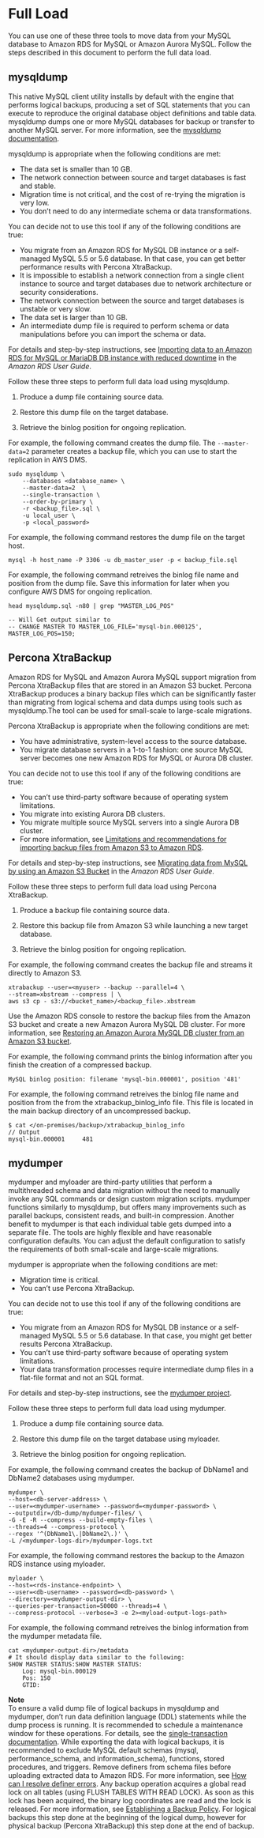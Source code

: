 # Full Load<a name="chap-manageddatabases.mysql2rds.fullload"></a>

You can use one of these three tools to move data from your MySQL database to Amazon RDS for MySQL or Amazon Aurora MySQL\. Follow the steps described in this document to perform the full data load\.

## mysqldump<a name="chap-manageddatabases.mysql2rds.fullload.mysqldump"></a>

This native MySQL client utility installs by default with the engine that performs logical backups, producing a set of SQL statements that you can execute to reproduce the original database object definitions and table data\. mysqldump dumps one or more MySQL databases for backup or transfer to another MySQL server\. For more information, see the [mysqldump documentation](https://dev.mysql.com/doc/refman/8.0/en/mysqldump.html)\.

mysqldump is appropriate when the following conditions are met:
+ The data set is smaller than 10 GB\.
+ The network connection between source and target databases is fast and stable\.
+ Migration time is not critical, and the cost of re\-trying the migration is very low\.
+ You don’t need to do any intermediate schema or data transformations\.

You can decide not to use this tool if any of the following conditions are true:
+ You migrate from an Amazon RDS for MySQL DB instance or a self\-managed MySQL 5\.5 or 5\.6 database\. In that case, you can get better performance results with Percona XtraBackup\.
+ It is impossible to establish a network connection from a single client instance to source and target databases due to network architecture or security considerations\.
+ The network connection between the source and target databases is unstable or very slow\.
+ The data set is larger than 10 GB\.
+ An intermediate dump file is required to perform schema or data manipulations before you can import the schema or data\.

For details and step\-by\-step instructions, see [Importing data to an Amazon RDS for MySQL or MariaDB DB instance with reduced downtime](https://docs.aws.amazon.com/AmazonRDS/latest/UserGuide/MySQL.Procedural.Importing.NonRDSRepl.html#MySQL.Procedural.Importing.Database.Backup.Procedure) in the *Amazon RDS User Guide*\.

Follow these three steps to perform full data load using mysqldump\.

1. Produce a dump file containing source data\.

1. Restore this dump file on the target database\.

1. Retrieve the binlog position for ongoing replication\.

For example, the following command creates the dump file\. The `--master-data=2` parameter creates a backup file, which you can use to start the replication in AWS DMS\.

```
sudo mysqldump \
    --databases <database_name> \
    --master-data=2  \
    --single-transaction \
    --order-by-primary \
    -r <backup_file>.sql \
    -u local_user \
    -p <local_password>
```

For example, the following command restores the dump file on the target host\.

```
mysql -h host_name -P 3306 -u db_master_user -p < backup_file.sql
```

For example, the following command retreives the binlog file name and position from the dump file\. Save this information for later when you configure AWS DMS for ongoing replication\.

```
head mysqldump.sql -n80 | grep "MASTER_LOG_POS"

-- Will Get output similar to
-- CHANGE MASTER TO MASTER_LOG_FILE='mysql-bin.000125', MASTER_LOG_POS=150;
```

## Percona XtraBackup<a name="chap-manageddatabases.mysql2rds.fullload.percona"></a>

 Amazon RDS for MySQL and Amazon Aurora MySQL support migration from Percona XtraBackup files that are stored in an Amazon S3 bucket\. Percona XtraBackup produces a binary backup files which can be significantly faster than migrating from logical schema and data dumps using tools such as mysqldump\.The tool can be used for small\-scale to large\-scale migrations\.

Percona XtraBackup is appropriate when the following conditions are met:
+ You have administrative, system\-level access to the source database\.
+ You migrate database servers in a 1\-to\-1 fashion: one source MySQL server becomes one new Amazon RDS for MySQL or Aurora DB cluster\.

You can decide not to use this tool if any of the following conditions are true:
+ You can’t use third\-party software because of operating system limitations\.
+ You migrate into existing Aurora DB clusters\.
+ You migrate multiple source MySQL servers into a single Aurora DB cluster\.
+ For more information, see [Limitations and recommendations for importing backup files from Amazon S3 to Amazon RDS](https://docs.aws.amazon.com/AmazonRDS/latest/UserGuide/MySQL.Procedural.Importing.html#MySQL.Procedural.Importing.Limitations)\.

For details and step\-by\-step instructions, see [Migrating data from MySQL by using an Amazon S3 Bucket](https://docs.aws.amazon.com/AmazonRDS/latest/AuroraUserGuide/AuroraMySQL.Migrating.ExtMySQL.html#AuroraMySQL.Migrating.ExtMySQL.S3) in the *Amazon RDS User Guide*\.

Follow these three steps to perform full data load using Percona XtraBackup\.

1. Produce a backup file containing source data\.

1. Restore this backup file from Amazon S3 while launching a new target database\.

1. Retrieve the binlog position for ongoing replication\.

For example, the following command creates the backup file and streams it directly to Amazon S3\.

```
xtrabackup --user=<myuser> --backup --parallel=4 \
--stream=xbstream --compress | \
aws s3 cp - s3://<bucket_name>/<backup_file>.xbstream
```

Use the Amazon RDS console to restore the backup files from the Amazon S3 bucket and create a new Amazon Aurora MySQL DB cluster\. For more information, see [Restoring an Amazon Aurora MySQL DB cluster from an Amazon S3 bucket](https://docs.aws.amazon.com/AmazonRDS/latest/AuroraUserGuide/AuroraMySQL.Migrating.ExtMySQL.html#AuroraMySQL.Migrating.ExtMySQL.S3.Restore)\.

For example, the following command prints the binlog information after you finish the creation of a compressed backup\.

```
MySQL binlog position: filename 'mysql-bin.000001', position '481'
```

For example, the following command retreives the binlog file name and position from the from the xtrabackup\_binlog\_info file\. This file is located in the main backup directory of an uncompressed backup\.

```
$ cat </on-premises/backup>/xtrabackup_binlog_info
// Output
mysql-bin.000001     481
```

## mydumper<a name="chap-manageddatabases.mysql2rds.fullload.mydumper"></a>

mydumper and myloader are third\-party utilities that perform a multithreaded schema and data migration without the need to manually invoke any SQL commands or design custom migration scripts\. mydumper functions similarly to mysqldump, but offers many improvements such as parallel backups, consistent reads, and built\-in compression\. Another benefit to mydumper is that each individual table gets dumped into a separate file\. The tools are highly flexible and have reasonable configuration defaults\. You can adjust the default configuration to satisfy the requirements of both small\-scale and large\-scale migrations\.

mydumper is appropriate when the following conditions are met:
+ Migration time is critical\.
+ You can’t use Percona XtraBackup\.

You can decide not to use this tool if any of the following conditions are true:
+ You migrate from an Amazon RDS for MySQL DB instance or a self\-managed MySQL 5\.5 or 5\.6 database\. In that case, you might get better results Percona XtraBackup\.
+ You can’t use third\-party software because of operating system limitations\.
+ Your data transformation processes require intermediate dump files in a flat\-file format and not an SQL format\.

For details and step\-by\-step instructions, see the [mydumper project](https://github.com/maxbube/mydumper)\.

Follow these three steps to perform full data load using mydumper\.

1. Produce a dump file containing source data\.

1. Restore this dump file on the target database using myloader\.

1. Retrieve the binlog position for ongoing replication\.

For example, the following command creates the backup of DbName1 and DbName2 databases using mydumper\.

```
mydumper \
--host=<db-server-address> \
--user=<mydumper-username> --password=<mydumper-password> \
--outputdir=/db-dump/mydumper-files/ \
-G -E -R --compress --build-empty-files \
--threads=4 --compress-protocol \
--regex '^(DbName1\.|DbName2\.)' \
-L /<mydumper-logs-dir>/mydumper-logs.txt
```

For example, the following command restores the backup to the Amazon RDS instance using myloader\.

```
myloader \
--host=<rds-instance-endpoint> \
--user=<db-username> --password=<db-password> \
--directory=<mydumper-output-dir> \
--queries-per-transaction=50000 --threads=4 \
--compress-protocol --verbose=3 -e 2><myload-output-logs-path>
```

For example, the following command retreives the binlog information from the mydumper metadata file\.

```
cat <mydumper-output-dir>/metadata
# It should display data similar to the following:
SHOW MASTER STATUS:SHOW MASTER STATUS:
    Log: mysql-bin.000129
    Pos: 150
    GTID:
```

**Note**  
To ensure a valid dump file of logical backups in mysqldump and mydumper, don’t run data definition language \(DDL\) statements while the dump process is running\. It is recommended to schedule a maintenance window for these operations\. For details, see the [single\-transaction documentation](https://dev.mysql.com/doc/refman/8.0/en/mysqldump.html#option_mysqldump_single-transaction)\.
While exporting the data with logical backups, it is recommended to exclude MySQL default schemas \(mysql, performance\_schema, and information\_schema\), functions, stored procedures, and triggers\.
Remove definers from schema files before uploading extracted data to Amazon RDS\. For more information, see [How can I resolve definer errors](https://aws.amazon.com/premiumsupport/knowledge-center/definer-error-mysqldump/)\.
Any backup operation acquires a global read lock on all tables \(using FLUSH TABLES WITH READ LOCK\)\. As soon as this lock has been acquired, the binary log coordinates are read and the lock is released\. For more information, see [Establishing a Backup Policy](https://dev.mysql.com/doc/mysql-backup-excerpt/5.7/en/backup-policy.html)\. For logical backups this step done at the beginning of the logical dump, however for physical backup \(Percona XtraBackup\) this step done at the end of backup\.